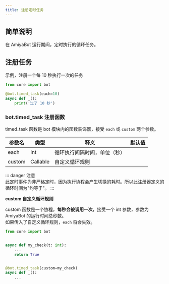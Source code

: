 ```yaml
---
title: 注册定时任务
---
```


## 简单说明

在 AmiyaBot 运行期间，定时执行的循环任务。

## 注册任务

示例，注册一个每 10 秒执行一次的任务

```python
from core import bot

@bot.timed_task(each=10)
async def _():
    print('过了 10 秒')
```

### **bot.timed_task 注册函数**

timed_task 函数是 bot 模块内的函数装饰器，接受 `each` 或 `custom` 两个参数。

| 参数名    | 类型       | 释义             | 默认值 |
|--------|----------|----------------|-----|
| each   | Int      | 循环执行间隔时间，单位（秒） |     |
| custom | Callable | 自定义循环规则        |     |

::: danger 注意<br>
此定时事件为非严格定时，因为执行协程会产生切换的耗时。所以此注册器定义的循环时间为"约等于"。
:::

**custom 自定义循环规则**

custom 函数是一个协程，**每秒会被调用一次**，接受一个 int 参数，参数为 AmiyaBot 的运行时间总秒数。<br>
如果传入了自定义循环规则，`each` 将会失效。

```python
from core import bot


async def my_check(t: int):
    ...
    return True


@bot.timed_task(custom=my_check)
async def _():
    ...
```

